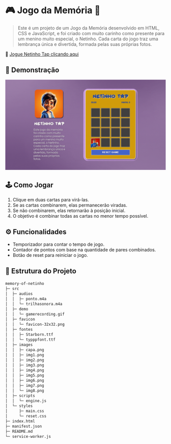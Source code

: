 # 🎮 Jogo da Memória 🎴

>Este é um projeto de um Jogo da Memória desenvolvido em HTML, CSS e JavaScript, e foi criado com muito carinho como presente para um menino muito especial, o Netinho. Cada carta do jogo traz uma lembrança única e divertida, formada pelas suas próprias fotos.

🔗 [Jogue Netinho Tap clicando aqui](https://codebytayne.github.io/memory-of-netinho/)

## 🧐 Demonstração

![Texto alternativo](/src/demo/gamerecording.gif/)

## 🕹️ Como Jogar

1. Clique em duas cartas para virá-las.
2. Se as cartas combinarem, elas permanecerão viradas.
3. Se não combinarem, elas retornarão à posição inicial.
4. O objetivo é combinar todas as cartas no menor tempo possível.

## ⚙️ Funcionalidades

- Temporizador para contar o tempo de jogo.
- Contador de pontos com base na quantidade de pares combinados.
- Botão de reset para reiniciar o jogo.


## 🧩 Estrutura do Projeto

```plaintext
memory-of-netinho           
├─ src                      
│  ├─ audios                
│  │  ├─ ponto.m4a          
│  │  └─ trilhasonora.m4a   
│  ├─ demo                  
│  │  └─ gamerecording.gif  
│  ├─ favicon               
│  │  └─ favicon-32x32.png  
│  ├─ fontes                
│  │  ├─ Starborn.ttf       
│  │  └─ typppfont.ttf      
│  ├─ images                
│  │  ├─ capa.png           
│  │  ├─ img1.png           
│  │  ├─ img2.png           
│  │  ├─ img3.png           
│  │  ├─ img4.png           
│  │  ├─ img5.png           
│  │  ├─ img6.png           
│  │  ├─ img7.png           
│  │  └─ img8.png           
│  ├─ scripts               
│  │  └─ engine.js          
│  └─ styles                
│     ├─ main.css           
│     └─ reset.css          
├─ index.html               
├─ manifest.json            
├─ README.md                
└─ service-worker.js        

